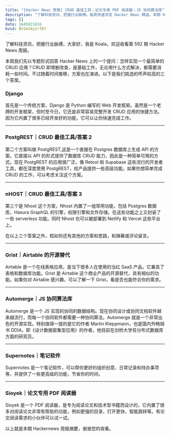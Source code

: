 ```yaml
---
title: "[Hacker News 周报] CRUD 最佳工具；论文专用 PDF 阅读器；JS 协同算法库"
description: "了解科技资讯、把握行业脉搏。每周快速浏览 Hacker News 精选。本期 Hacker Newsletter 地址：https://mailchi.mp/hackernewsletter/592"
tags: []
date: 1645921816
bvid: BV1m34y1r7EY
---
```


了解科技资讯，把握行业脉搏，大家好，我是 Koala，欢迎收看第 592 期 Hacker News 周报。

本周我们先以专题形式回答 Hacker News 上的一个提问：怎样实现一个最简单的 CRUD 应用？CRUD 即增删改查，是基础工作，无论用什么方式解决，都需要消耗一些时间。不过随着时间推移，方案也在演进。以下是我们挑选的呼声较高的三个答案。
### Django
首先是一个传统方案，Django 是 Python 编写的 Web 开发框架。虽然是一个老牌的开发框架，但时至今日，它还是非常容易完整开发 CRUD 应用的快捷方法。因为它内置了很多已经开发好的功能，它可以让你快速完成工作。

---

### PostgREST｜CRUD 最佳工具/答案 2

第二个方案叫做 PostgREST,这是一个直接在 Postgres 数据库上生成 API 的方案。它直接以 API 的形式提供了数据库 CRUD 能力，因此是一种简单可用的方式。现在 PostgREST 的应用很广泛，像 Retool 和 Supabase 这些流行的开发者工具，都在深度使用 PostgREST，给产品提供一些高级功能。如果你想简单完成 CRUD 的工作，可以考虑关注这个方案。

---

### nHOST｜CRUD 最佳工具/答案 3

第三个是 Nhost 这个方案，Nhost 内置了一组常用功能，包括 Postgres 数据库，Hasura GraphQL 的引擎，权限引擎和文件存储。在这些功能之上又封装了一些 serverless 功能。同时 Nhost 也可以被部署到 Netlify 和 Vercel 这些平台上。

在以上三个答案之外，假如你还有其他的方案和思路，和弹幕或评论留言。

---

### Grist｜Airtable 的开源替代

Airtable 是一个在线表格应用，是当下很多人在使用的当红 SaaS 产品，它兼具了表格和数据库功能。Grist 是 Airtable 这个商业产品的开源替代，具有相似的功能。如果你对 Airtable 感兴趣，可以了解一下 Grist，看是否也能符合你的需求。

---

### Automerge｜JS 协同算法库

Automerge 是一个 JS 实现的协同的数据结构。现在协同设计或协同文档软件越来越流行，而每一个协同软件都需要一种协同算法。Automerge 就是一个非常出色的开源实现。特别值得一提的是它的作者 Martin Kleppmann，也是国内外畅销书 DDIA，即《设计数据密集型应用》的作者。他目前在剑桥大学任分布式数据库方面的研究员。

---

### Supernotes｜笔记软件

Supernotes 是一个笔记软件，可以帮你更好的组织创意、日常记录和待办事项等，并提供了一些更高级的功能，节省你的时间。

---

### Sioyek｜论文专用 PDF 阅读器

Sioyek 是一个 PDF 阅读器，是专为阅读论文和技术型书籍而设计的，它内置了很多对阅读论文非常有帮助的功能，例如更强的目录，打开更快，智能跳转等。有论文阅读需求的小伙伴可以试一试。

以上就是本期 Hackernews 周报摘要，谢谢您的收看。


